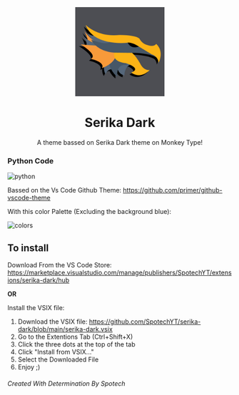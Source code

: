 <p align="center"><img src="https://github.com/SpotechYT/serika-dark/blob/main/Logo.jpg" height="200"></p>
<h1 align="center">Serika Dark</h1>
<p align="center">A theme bassed on Serika Dark theme on Monkey Type!</p>

### Python Code
![python](https://github.com/SpotechYT/serika-dark/blob/main/example_python.png?raw=true)

Bassed on the Vs Code Github Theme: https://github.com/primer/github-vscode-theme

With this color Palette (Excluding the background blue):

![colors](https://github.com/SpotechYT/serika-dark/blob/main/Serika-Dark.png?raw=true)

## To install
Download From the VS Code Store: https://marketplace.visualstudio.com/manage/publishers/SpotechYT/extensions/serika-dark/hub

**OR**

Install the VSIX file:
  1. Download the VSIX file: https://github.com/SpotechYT/serika-dark/blob/main/serika-dark.vsix
  2. Go to the Extentions Tab (Ctrl+Shift+X)
  3. Click the three dots at the top of the tab
  4. Click "Install from VSIX..."
  5. Select the Downloaded File
  6. Enjoy ;)
  
  
###### Created With Determination By Spotech

